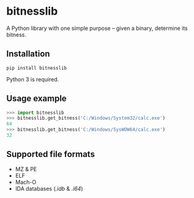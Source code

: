 # bitnesslib

A Python library with one simple purpose – given a binary, determine its bitness.  

## Installation

`pip install bitnesslib`

Python 3 is required.

## Usage example

```python
>>> import bitnesslib
>>> bitnesslib.get_bitness('C:/Windows/System32/calc.exe')
64
>>> bitnesslib.get_bitness('C:/Windows/SysWOW64/calc.exe')
32
```

## Supported file formats

- MZ & PE
- ELF
- Mach-O
- IDA databases (_.idb_ & _.i64_)
